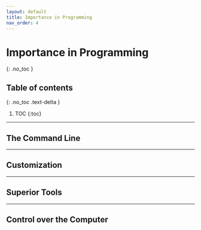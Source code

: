 ```yaml
---
layout: default
title: Importance in Programming
nav_order: 4
---
```


# Importance in Programming
{: .no_toc }

## Table of contents
{: .no_toc .text-delta }

1. TOC
{:toc}

---

## The Command Line


---

## Customization

---

## Superior Tools


---

## Control over the Computer
